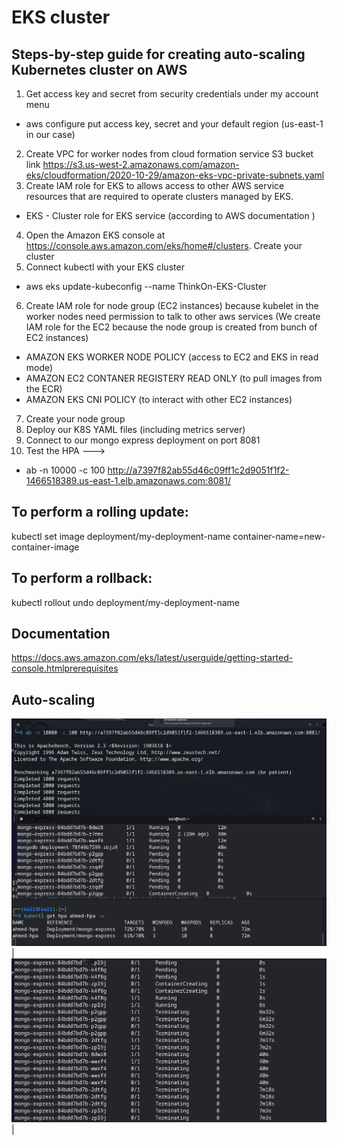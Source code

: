 # EKS cluster

## Steps-by-step guide for creating auto-scaling Kubernetes cluster on AWS
1. Get access key and secret from security credentials under my account menu
 - aws configure 
put access key, secret and your default region (us-east-1 in our case)
2. Create VPC for worker nodes from cloud formation service
S3 bucket link
https://s3.us-west-2.amazonaws.com/amazon-eks/cloudformation/2020-10-29/amazon-eks-vpc-private-subnets.yaml
3. Create IAM role for EKS to allows access to other AWS service resources that are required to operate clusters managed by EKS.
 - EKS - Cluster role for EKS service (according to AWS documentation )
4. Open the Amazon EKS console at https://console.aws.amazon.com/eks/home#/clusters.
Create your cluster
5. Connect kubectl with your EKS cluster 
 - aws eks update-kubeconfig --name ThinkOn-EKS-Cluster
6. Create IAM role for node group (EC2 instances) because kubelet in the worker nodes need permission to talk to other aws services (We create IAM role for the EC2 because the node group is created from bunch of EC2 instances)
 - AMAZON EKS WORKER NODE POLICY (access to EC2 and EKS in read mode)
 - AMAZON EC2 CONTANER REGISTERY READ ONLY (to pull images from the ECR)
 - AMAZON EKS CNI POLICY (to interact with other EC2 instances)
7. Create your node group
8. Deploy our K8S YAML files (including metrics server)
9. Connect to our mongo express deployment on port 8081
10. Test the HPA --->
 -  ab -n 10000 -c 100 http://a7397f82ab55d46c09ff1c2d9051f1f2-1466518389.us-east-1.elb.amazonaws.com:8081/

## To perform a rolling update:
kubectl set image deployment/my-deployment-name container-name=new-container-image 

## To perform a rollback:
kubectl rollout undo deployment/my-deployment-name

## Documentation
https://docs.aws.amazon.com/eks/latest/userguide/getting-started-console.htmlprerequisites

## Auto-scaling
![Image](K8S-auto-scaler.png)|
![Image](K8S-auto-scaler-2.png)|
